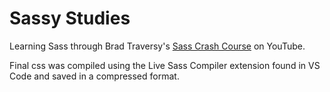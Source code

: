 # Sassy Studies

Learning Sass through Brad Traversy's [Sass Crash Course](https://youtu.be/nu5mdN2JIwM) on YouTube.

Final css was compiled using the Live Sass Compiler extension found in VS Code and saved in a compressed format.
